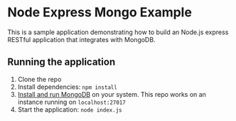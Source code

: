 # Node Express Mongo Example

This is a sample application demonstrating how to build an Node.js express RESTful application that integrates with MongoDB.

## Running the application

1. Clone the repo
2. Install dependencies: `npm install`
3. [Install and run MongoDB](https://www.mongodb.com/docs/manual/installation/) on your system. This repo works on an instance running on `localhost:27017`
4. Start the application: `node index.js`
